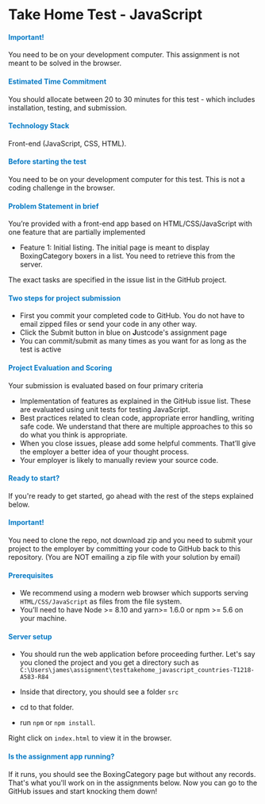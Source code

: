 # Take Home Test - JavaScript

#### <font color="#067ac5">Important! </font>
You need to be on your development computer. This assignment is not meant to be solved in the browser.

#### <font color="#067ac5">Estimated Time Commitment</font>

You should allocate between 20 to 30 minutes for this test - which includes installation, testing, and submission. 

#### <font color="#067ac5">Technology Stack</font>

Front-end (JavaScript, CSS, HTML).


#### <font color="#067ac5">Before starting the test</font>

You need to be on your development computer for this test. This is not a coding challenge in the browser.


#### <font color="#067ac5">Problem Statement in brief</font>

You’re provided with a front-end app based on HTML/CSS/JavaScript with one feature that are partially implemented

* Feature 1: Initial listing. The initial page is meant to display BoxingCategory boxers in a list. You need to retrieve this from the server. 

The exact tasks are specified in the issue list in the GitHub project.


#### <font color="#067ac5">Two steps for project submission</font>

* First you commit your completed code to GitHub. You do not have to email zipped files or send your code in any other way. 
* Click the Submit button in blue on <b>J</b>ustcode's assignment page
* You can commit/submit as many times as you want for as long as the test is active

#### <font color="#067ac5">Project Evaluation and Scoring</font>

Your submission is evaluated based on four primary criteria

* Implementation of features as explained in the GitHub issue list. These are evaluated using unit tests for testing JavaScript.
* Best practices related to clean code, appropriate error handling, writing safe code. We understand that there are multiple approaches to this so do what you think is appropriate.
* When you close issues, please add some helpful comments. That’ll give the employer a better idea of your thought process. 
* Your employer is likely to manually review your source code.

#### <font color="#067ac5">Ready to start?</font>

If you're ready to get started, go ahead with the rest of the steps explained below.

#### <font color="#067ac5">Important!</font>
You need to clone the repo, not download zip and you need to submit your project to the employer by committing your code to GitHub back to this repository. (You are NOT emailing a zip file with your solution by email)


#### <font color="#067ac5">Prerequisites</font>

* We recommend using a modern web browser which supports serving `HTML/CSS/JavaScript` as files from the file system.
* You’ll need to have Node >= 8.10 and yarn>= 1.6.0 or npm >= 5.6 on your machine.

#### <font color="#067ac5">Server setup</font>

* You should run the web application before proceeding further. Let's say you cloned the project and you get a directory such as `C:\Users\james\assignment\testtakehome_javascript_countries-T1218-A583-R84`

* Inside that directory, you should see a folder `src`
* cd to that folder.
* run `npm` or `npm install`.

Right click on `index.html` to view it in the browser.


#### <font color="#067ac5">Is the assignment app running?</font>

If it runs, you should see the BoxingCategory page but without any records. That's what you'll work on in the assignments below. Now you can go to the GitHub issues and start knocking them down!
